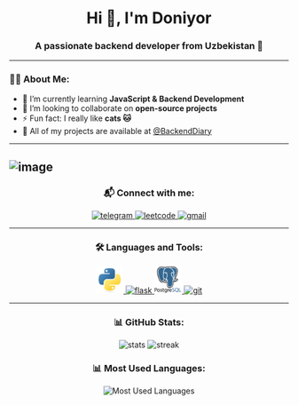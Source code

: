 <!-- Profil README.md -->

<h1 align="center">Hi 👋, I'm Doniyor</h1>
<h3 align="center">A passionate backend developer from Uzbekistan 🚀</h3>

---

### 👨‍💻 About Me:
- 🌱 I’m currently learning **JavaScript & Backend Development**
- 👯 I’m looking to collaborate on **open-source projects**
- ⚡ Fun fact: I really like **cats 🐱**
- 📂 All of my projects are available at [@BackendDiary](https://t.me/backenddiary)

---
![image](https://media1.giphy.com/media/v1.Y2lkPTc5MGI3NjExNXc4dGRsZWlrYWYwbTduMjRxczc1MjdyNGJyc28xY2lqYjJjbzZhdiZlcD12MV9pbnRlcm5hbF9naWZfYnlfaWQmY3Q9Zw/ZgPfimuPbKymTaSpAl/giphy.gif)
---

<h3 align="center">📬 Connect with me:</h3>
<p align="center">
<a href="https://t.me/Bookmakerr" target="blank">
  <img src="https://cdn-icons-png.flaticon.com/512/2111/2111646.png" alt="telegram" width="40" height="40"/>
</a>
<a href="https://leetcode.com/Doni0806" target="blank">
  <img src="https://upload.wikimedia.org/wikipedia/commons/1/19/LeetCode_logo_black.png" alt="leetcode" width="40" height="40"/>
</a>
<a href="mailto:donyor6hamidov25@gmail.com" target="blank">
  <img src="https://cdn-icons-png.flaticon.com/512/732/732200.png" alt="gmail" width="40" height="40"/>
</a>
</p>

---

<h3 align="center">🛠 Languages and Tools:</h3>
<p align="center"> 
  <a href="https://www.python.org" target="_blank" rel="noreferrer"> 
    <img src="https://raw.githubusercontent.com/devicons/devicon/master/icons/python/python-original.svg" alt="python" width="50" height="50"/> 
  </a>
  <a href="https://flask.palletsprojects.com/" target="_blank" rel="noreferrer"> 
    <img src="https://www.vectorlogo.zone/logos/pocoo_flask/pocoo_flask-icon.svg" alt="flask" width="50" height="50"/> 
  </a>
  <a href="https://www.postgresql.org" target="_blank" rel="noreferrer"> 
    <img src="https://raw.githubusercontent.com/devicons/devicon/master/icons/postgresql/postgresql-original-wordmark.svg" alt="postgresql" width="50" height="50"/> 
  </a>
  <a href="https://git-scm.com/" target="_blank" rel="noreferrer"> 
    <img src="https://www.vectorlogo.zone/logos/git-scm/git-scm-icon.svg" alt="git" width="50" height="50"/> 
  </a>
</p>

---
<h3 align="center">📊 GitHub Stats:</h3>
<p align="center">
  <img src="https://github-readme-stats.vercel.app/api?username=Doniyor-Khamidov&show_icons=true&theme=tokyonight" alt="stats" height="180"/>
  <img src="https://github-readme-streak-stats.herokuapp.com/?user=Doniyor-Khamidov&theme=tokyonight" alt="streak" height="180"/>
</p>
<h3 align="center">📊 Most Used Languages:</h3>
<p align="center">
  <img src="https://github-readme-stats.vercel.app/api/top-langs/?username=Doniyor-Khamidov&layout=compact&theme=tokyonight" alt="Most Used Languages" height="180"/>
</p>

